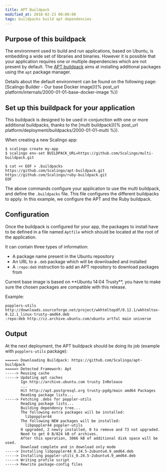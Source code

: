 ```yaml
---
title: APT Buildpack
modified_at: 2018-02-23 00:00:00
tags: buildpacks build apt dependencies
---
```


## Purpose of this buildpack

The environment used to build and run applications, based on Ubuntu, is
embedding a wide set of libraries and binaries. However it is possible that
your application requires one or multiple dependencies which are not present by
default. The [APT buildpack](https://github.com/Scalingo/apt-buildpack) aims at
installing additional packages using the `apt` package manager.

Details about the default environment can be found on the following page:
[Scalingo Builder - Our base Docker image]({% post_url
platform/internals/2000-01-01-base-docker-image %})

## Set up this buildpack for your application

This buildpack is designed to be used in conjunction with one or more additional
buildpacks, thanks to the [multi buildpack]({% post_url platform/deployment/buildpacks/2000-01-01-multi %}).

When creating a new Scalingo app:

```console
$ scalingo create my-app
$ scalingo env-set BUILDPACK_URL=https://github.com/Scalingo/multi-buildpack.git

$ cat << EOF > .buildpacks
https://github.com/Scalingo/apt-buildpack.git
https://github.com/Scalingo/ruby-buildpack.git
EOF
```

The above commands configure your application to use the multi buildpack, and
define the `.buildpacks` file. This file configures the different buildpacks to
apply. In this example, we configure the APT and the Ruby buildpack.

## Configuration

Once the buildpack is configured for your app, the packages to install have to
be defined in a file named `Aptfile` which should be located at the root of the
application.

It can contain three types of information:

* A package name present in the Ubuntu repository
* An URL to a `.deb` package which will be downloaded and installed
* A `:repo:deb` instruction to add an APT repository to download packages from

<aside class="warning" markdown="1">
Current base image is based on **Ubuntu 14:04 Trusty**, you have to make sure
the chosen packages are compatible with this release.
</aside>

Example:

```
popplers-utils
http://downloads.sourceforge.net/project/wkhtmltopdf/0.12.1/wkhtmltox-0.12.1_linux-trusty-amd64.deb
:repo:deb http://cz.archive.ubuntu.com/ubuntu artful main universe
```

## Output

At the next deployment, the APT buildpack should be doing its job (example with `popplers-utils` package):

```
=====> Downloading Buildpack: https://github.com/Scalingo/apt-buildpack
=====> Detected Framework: Apt
-----> Reusing cache
-----> Updating apt caches
       Ign http://archive.ubuntu.com trusty InRelease
       ...
       Hit http://apt.postgresql.org trusty-pgdg/main amd64 Packages
       Reading package lists...
-----> Fetching .debs for poppler-utils
       Reading package lists...
       Building dependency tree...
       The following extra packages will be installed:
         libpoppler44
       The following NEW packages will be installed:
         libpoppler44 poppler-utils
       0 upgraded, 2 newly installed, 0 to remove and 73 not upgraded.
       Need to get 0 B/824 kB of archives.
       After this operation, 3066 kB of additional disk space will be used.
       Download complete and in download only mode
-----> Installing libpoppler44_0.24.5-2ubuntu4.9_amd64.deb
-----> Installing poppler-utils_0.24.5-2ubuntu4.9_amd64.deb
-----> Writing profile script
-----> Rewrite package-config files
```
